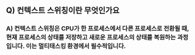 ## Q) 컨텍스트 스위칭이란 무엇인가요

### A) 컨텍스트 스위칭은 CPU가 한 프로세스에서 다른 프로세스로 전환될 때, 현재 프로세스의 상태를 저장하고 새로운 프로세스의 상태를 복원하는 과정입니다. 이는 멀티태스킹 환경에서 필수적입니다.
